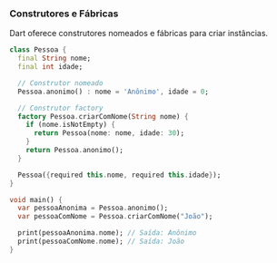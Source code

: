 ### Construtores e Fábricas

Dart oferece construtores nomeados e fábricas para criar instâncias.

```dart
class Pessoa {
  final String nome;
  final int idade;

  // Construtor nomeado
  Pessoa.anonimo() : nome = 'Anônimo', idade = 0;

  // Construtor factory
  factory Pessoa.criarComNome(String nome) {
    if (nome.isNotEmpty) {
      return Pessoa(nome: nome, idade: 30);
    }
    return Pessoa.anonimo();
  }

  Pessoa({required this.nome, required this.idade});
}

void main() {
  var pessoaAnonima = Pessoa.anonimo();
  var pessoaComNome = Pessoa.criarComNome("João");

  print(pessoaAnonima.nome); // Saída: Anônimo
  print(pessoaComNome.nome); // Saída: João
}
```
